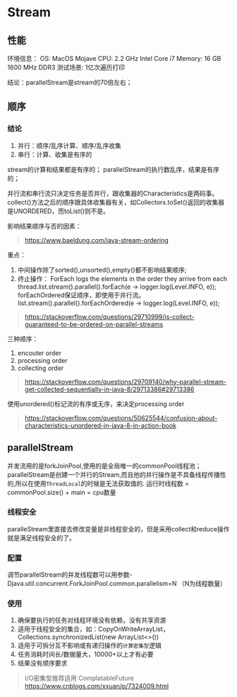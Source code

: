 # Stream

## 性能
环境信息：
OS: MacOS Mojave
CPU: 2.2 GHz Intel Core i7
Memory: 16 GB 1600 MHz DDR3
测试场景: 1亿次遍历打印

结论：parallelStream是stream的70倍左右；

## 顺序
### 结论
1. 并行：顺序/乱序计算、顺序/乱序收集
2. 串行：计算、收集是有序的

stream的计算和结果都是有序的；
parallelStream的执行数乱序，结果是有序的；

并行流和串行流只决定任务是否并行，跟收集器的Characteristics是两码事。
collect()方法之后的顺序跟具体收集器有关，如Collectors.toSet()返回的收集器是UNORDERED，而toList()则不是。

影响结果顺序与否的因素：
> https://www.baeldung.com/java-stream-ordering

重点：
1. 中间操作除了sorted(),unsorted(),empty()都不影响结果顺序;
2. 终止操作：
ForEach logs the elements in the order they arrive from each thread.list.stream().parallel().forEach(e -> logger.log(Level.INFO, e));
forEachOrdered保证顺序，即使用于并行流。
list.stream().parallel().forEachOrdered(e -> logger.log(Level.INFO, e));

> https://stackoverflow.com/questions/29710999/is-collect-guaranteed-to-be-ordered-on-parallel-streams

三种顺序：
1. encouter order 
2. processing order 
3. collecting order 
>https://stackoverflow.com/questions/29709140/why-parallel-stream-get-collected-sequentially-in-java-8/29713386#29713386
    
使用unordered()标记流的有序或无序，来决定processing order 
>https://stackoverflow.com/questions/50625544/confusion-about-characteristics-unordered-in-java-8-in-action-book


## parallelStream
并发流用的是forkJoinPool,使用的是全局唯一的commonPool线程池；
parallelStream是创建一个并行的Stream,而且他的并行操作是不具备线程传播性的,所以在使用`ThreadLocal`的时候是无法获取值的.
运行时线程数 = commonPool.size() + main = cpu数量

### 线程安全
paralleStream里直接去修改变量是非线程安全的，但是采用collect和reduce操作就是满足线程安全的了。
### 配置
调节parallelStream的并发线程数可以用参数-Djava.util.concurrent.ForkJoinPool.common.parallelism=N （N为线程数量）

### 使用
1. 确保要执行的任务对线程环境没有依赖，没有共享资源
2. 适用于线程安全的集合，如：CopyOnWriteArrayList，Collections.synchronizedList(new ArrayList<>()) 
3. 适用于可拆分互不影响或有递归操作的`计算密集型`逻辑
4. 任务消耗时间长/数据量大，10000+以上才有必要
5. 结果没有顺序要求
> I/O密集型推荐适用 ComplatableFuture
> https://www.cnblogs.com/xxuan/p/7324009.html